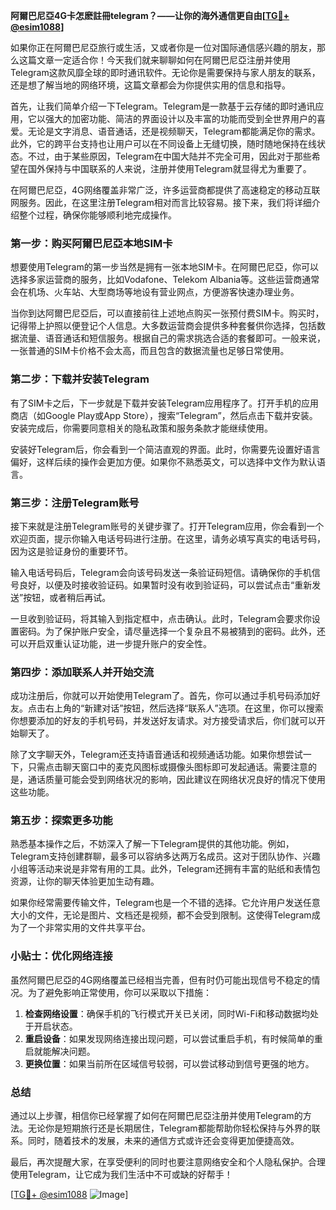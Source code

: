 **阿爾巴尼亞4G卡怎麽註冊telegram？——让你的海外通信更自由[[TG💪+ @esim1088](https://t.me/s/esim1088)]**

如果你正在阿爾巴尼亞旅行或生活，又或者你是一位对国际通信感兴趣的朋友，那么这篇文章一定适合你！今天我们就来聊聊如何在阿爾巴尼亞注册并使用Telegram这款风靡全球的即时通讯软件。无论你是需要保持与家人朋友的联系，还是想了解当地的网络环境，这篇文章都会为你提供实用的信息和指导。

首先，让我们简单介绍一下Telegram。Telegram是一款基于云存储的即时通讯应用，它以强大的加密功能、简洁的界面设计以及丰富的功能而受到全世界用户的喜爱。无论是文字消息、语音通话，还是视频聊天，Telegram都能满足你的需求。此外，它的跨平台支持也让用户可以在不同设备上无缝切换，随时随地保持在线状态。不过，由于某些原因，Telegram在中国大陆并不完全可用，因此对于那些希望在国外保持与中国联系的人来说，注册并使用Telegram就显得尤为重要了。

在阿爾巴尼亞，4G网络覆盖非常广泛，许多运营商都提供了高速稳定的移动互联网服务。因此，在这里注册Telegram相对而言比较容易。接下来，我们将详细介绍整个过程，确保你能够顺利地完成操作。

### 第一步：购买阿爾巴尼亞本地SIM卡

想要使用Telegram的第一步当然是拥有一张本地SIM卡。在阿爾巴尼亞，你可以选择多家运营商的服务，比如Vodafone、Telekom Albania等。这些运营商通常会在机场、火车站、大型商场等地设有营业网点，方便游客快速办理业务。

当你到达阿爾巴尼亞后，可以直接前往上述地点购买一张预付费SIM卡。购买时，记得带上护照以便登记个人信息。大多数运营商会提供多种套餐供你选择，包括数据流量、语音通话和短信服务。根据自己的需求挑选合适的套餐即可。一般来说，一张普通的SIM卡价格不会太高，而且包含的数据流量也足够日常使用。

### 第二步：下载并安装Telegram

有了SIM卡之后，下一步就是下载并安装Telegram应用程序了。打开手机的应用商店（如Google Play或App Store），搜索“Telegram”，然后点击下载并安装。安装完成后，你需要同意相关的隐私政策和服务条款才能继续使用。

安装好Telegram后，你会看到一个简洁直观的界面。此时，你需要先设置好语言偏好，这样后续的操作会更加方便。如果你不熟悉英文，可以选择中文作为默认语言。

### 第三步：注册Telegram账号

接下来就是注册Telegram账号的关键步骤了。打开Telegram应用，你会看到一个欢迎页面，提示你输入电话号码进行注册。在这里，请务必填写真实的电话号码，因为这是验证身份的重要环节。

输入电话号码后，Telegram会向该号码发送一条验证码短信。请确保你的手机信号良好，以便及时接收验证码。如果暂时没有收到验证码，可以尝试点击“重新发送”按钮，或者稍后再试。

一旦收到验证码，将其输入到指定框中，点击确认。此时，Telegram会要求你设置密码。为了保护账户安全，请尽量选择一个复杂且不易被猜到的密码。此外，还可以开启双重认证功能，进一步提升账户的安全性。

### 第四步：添加联系人并开始交流

成功注册后，你就可以开始使用Telegram了。首先，你可以通过手机号码添加好友。点击右上角的“新建对话”按钮，然后选择“联系人”选项。在这里，你可以搜索你想要添加的好友的手机号码，并发送好友请求。对方接受请求后，你们就可以开始聊天了。

除了文字聊天外，Telegram还支持语音通话和视频通话功能。如果你想尝试一下，只需点击聊天窗口中的麦克风图标或摄像头图标即可发起通话。需要注意的是，通话质量可能会受到网络状况的影响，因此建议在网络状况良好的情况下使用这些功能。

### 第五步：探索更多功能

熟悉基本操作之后，不妨深入了解一下Telegram提供的其他功能。例如，Telegram支持创建群聊，最多可以容纳多达两万名成员。这对于团队协作、兴趣小组等活动来说是非常有用的工具。此外，Telegram还拥有丰富的贴纸和表情包资源，让你的聊天体验更加生动有趣。

如果你经常需要传输文件，Telegram也是一个不错的选择。它允许用户发送任意大小的文件，无论是图片、文档还是视频，都不会受到限制。这使得Telegram成为了一个非常实用的文件共享平台。

### 小贴士：优化网络连接

虽然阿爾巴尼亞的4G网络覆盖已经相当完善，但有时仍可能出现信号不稳定的情况。为了避免影响正常使用，你可以采取以下措施：

1. **检查网络设置**：确保手机的飞行模式开关已关闭，同时Wi-Fi和移动数据均处于开启状态。
2. **重启设备**：如果发现网络连接出现问题，可以尝试重启手机，有时候简单的重启就能解决问题。
3. **更换位置**：如果当前所在区域信号较弱，可以尝试移动到信号更强的地方。

### 总结

通过以上步骤，相信你已经掌握了如何在阿爾巴尼亞注册并使用Telegram的方法。无论你是短期旅行还是长期居住，Telegram都能帮助你轻松保持与外界的联系。同时，随着技术的发展，未来的通信方式或许还会变得更加便捷高效。

最后，再次提醒大家，在享受便利的同时也要注意网络安全和个人隐私保护。合理使用Telegram，让它成为我们生活中不可或缺的好帮手！

[[TG💪+ @esim1088](https://t.me/s/esim1088) ![Image](https://i.postimg.cc/4NQfJmqS/Snipaste-2025-05-13-00-14-12.png)]